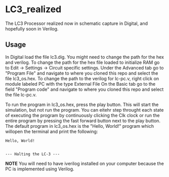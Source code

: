 # LC3_realized

The LC3 Processor realized now in schematic capture in Digital, and hopefully soon in Verilog.

## Usage

In Digital load the file lc3.dig. You might need to change the path for the hex and verilog. To change the path for 
the hex file loaded to initialize RAM go to Edit -> Settings -> Circuit specific settings. Under the Advanced tab go
to "Program File" and navigate to where you cloned this repo and select the file lc3_os.hex. To change the path to
the verilog for lc-pc.v, right click on module labeled PC with the type External File On the Basic tab go to the 
field "Program code" and navigate to where you cloned this repo and select the file lc-pc.v.

To run the program in lc3_os.hex, press the play button. This will start the simulation, but not run the program. You
can eitehr step throught each state of executing the program by continuously clicking the Clk clock or run the entire
program by pressing the fast forward button next to the play button. The default program in lc3_os.hex is the "Hello,
World!" program which willopen the terminal and print the following:

```
Hello, World!


--- Halting the LC-3 ---
```

**NOTE** You will need to have iverilog installed on your computer because the PC is implemented using Verilog.